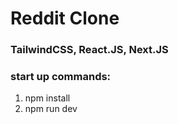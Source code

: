 # Reddit Clone

### TailwindCSS, React.JS, Next.JS

### start up commands:

1. npm install
2. npm run dev
